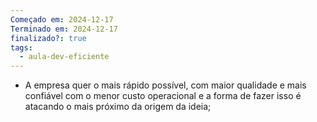 ```yaml
---
Começado em: 2024-12-17
Terminado em: 2024-12-17
finalizado?: true
tags:
  - aula-dev-eficiente
---
```

- A empresa quer o mais rápido possível, com maior qualidade e mais confiável com o menor custo operacional e a forma de fazer isso é atacando o mais próximo da origem da ideia;
